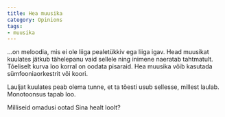 ```yaml
---
title: Hea muusika
category: Opinions
tags:
- muusika
---
```


...on meloodia, mis ei ole liiga pealet&uuml;kkiv ega liiga igav. Head muusikat kuulates j&auml;tkub t&auml;helepanu vaid sellele ning inimene naeratab tahtmatult. T&otilde;eliselt kurva loo korral on oodata pisaraid. Hea muusika v&otilde;ib kasutada s&uuml;mfooniaorkestrit v&otilde;i koori.

Lauljat kuulates peab olema tunne, et ta t&otilde;esti usub sellesse, millest laulab. Monotoonsus tapab loo.

Milliseid omadusi ootad Sina healt loolt?

